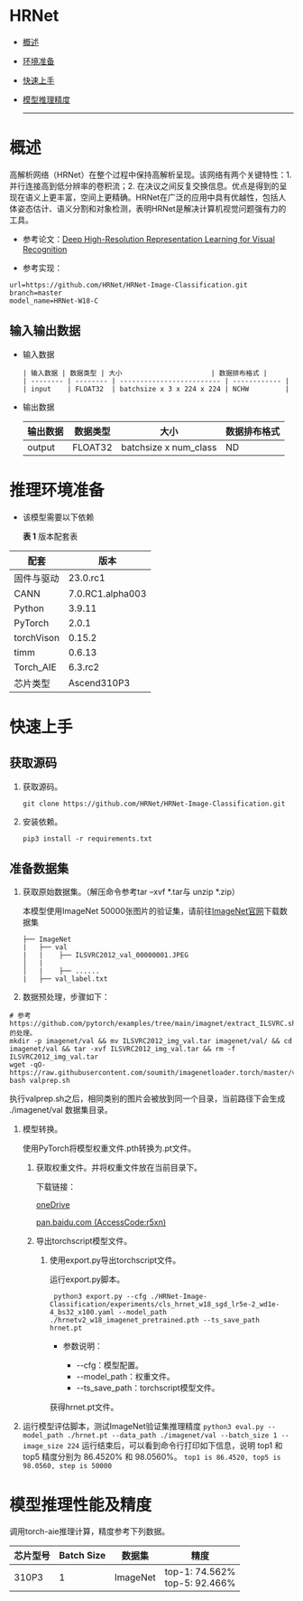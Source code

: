 # HRNet

- [概述](#ZH-CN_TOPIC_0000001172161501)

- [环境准备](#ZH-CN_TOPIC_0000001126281702)

- [快速上手](#ZH-CN_TOPIC_0000001126281700)

- [模型推理精度](#ZH-CN_TOPIC_0000001172201573)

  ******



# 概述<a name="ZH-CN_TOPIC_0000001172161501"></a>

高解析网络（HRNet）在整个过程中保持高解析呈现。该网络有两个关键特性：1. 并行连接高到低分辨率的卷积流；2. 在决议之间反复交换信息。优点是得到的呈现在语义上更丰富，空间上更精确。HRNet在广泛的应用中具有优越性，包括人体姿态估计、语义分割和对象检测，表明HRNet是解决计算机视觉问题强有力的工具。

- 参考论文：[Deep High-Resolution Representation Learning for Visual Recognition](https://gitee.com/link?target=https%3A%2F%2Farxiv.org%2Fpdf%2F1908.07919.pdf)

- 参考实现：

```
url=https://github.com/HRNet/HRNet-Image-Classification.git
branch=master
model_name=HRNet-W18-C
```

## 输入输出数据<a name="section540883920406"></a>

- 输入数据

      | 输入数据 | 数据类型 | 大小                      | 数据排布格式 |
      | -------- | -------- | ------------------------- | ------------ |
      | input    | FLOAT32  | batchsize x 3 x 224 x 224 | NCHW         |

- 输出数据

  | 输出数据 | 数据类型 | 大小                  | 数据排布格式 |
  | -------- | -------- | --------              | ------------ |
  | output   | FLOAT32  | batchsize x num_class | ND           |



# 推理环境准备<a name="ZH-CN_TOPIC_0000001126281702"></a>

- 该模型需要以下依赖

  **表 1**  版本配套表

| 配套                    | 版本              | 
|-----------------------|-----------------| 
| 固件与驱动                 | 23.0.rc1                |
| CANN                  | 	7.0.RC1.alpha003| -                                                       |
| Python                | 	3.9.11           |                                                           
| PyTorch               | 2.0.1           |
| torchVison            | 0.15.2          |-
| timm                  | 0.6.13          | -                                                         |
| Torch_AIE                  | 6.3.rc2              | -                                                         |
| 芯片类型                  | Ascend310P3     | -                                                         |

# 快速上手<a name="ZH-CN_TOPIC_0000001126281700"></a>

## 获取源码<a name="section4622531142816"></a>

1. 获取源码。

   ```
   git clone https://github.com/HRNet/HRNet-Image-Classification.git
   ```

2. 安装依赖。

   ```
   pip3 install -r requirements.txt
   ```


## 准备数据集<a name="section183221994411"></a>

1. 获取原始数据集。（解压命令参考tar –xvf  \*.tar与 unzip \*.zip）

   本模型使用ImageNet 50000张图片的验证集，请前往[ImageNet官网](https://image-net.org/download.php)下载数据集
    ```
    ├── ImageNet
    |   ├── val
    |   |    ├── ILSVRC2012_val_00000001.JPEG
    │   |    
    │   |    ├── ......
    |   ├── val_label.txt
    ```

2. 数据预处理，步骤如下：
```
# 参考https://github.com/pytorch/examples/tree/main/imagnet/extract_ILSVRC.sh的处理。
mkdir -p imagenet/val && mv ILSVRC2012_img_val.tar imagenet/val/ && cd imagenet/val && tar -xvf ILSVRC2012_img_val.tar && rm -f ILSVRC2012_img_val.tar
wget -qO- https://raw.githubusercontent.com/soumith/imagenetloader.torch/master/valprep.sh
bash valprep.sh
```
执行valprep.sh之后，相同类别的图片会被放到同一个目录，当前路径下会生成 ./imagenet/val 数据集目录。

1. 模型转换。

   使用PyTorch将模型权重文件.pth转换为.pt文件。

   1. 获取权重文件。并将权重文件放在当前目录下。

       下载链接：

		 [oneDrive](https://1drv.ms/u/s!Aus8VCZ_C_33cMkPimlmClRvmpw)

       [pan.baidu.com (AccessCode:r5xn)](https://pan.baidu.com/s/1Px_g1E2BLVRkKC5t-b-R5Q)

   2. 导出torchscript模型文件。

      1. 使用export.py导出torchscript文件。

         运行export.py脚本。

         ```
          python3 export.py --cfg ./HRNet-Image-Classification/experiments/cls_hrnet_w18_sgd_lr5e-2_wd1e-4_bs32_x100.yaml --model_path ./hrnetv2_w18_imagenet_pretrained.pth --ts_save_path hrnet.pt
         ```

         - 参数说明：

            -   --cfg：模型配置。
            -   --model_path：权重文件。
            -   --ts_save_path：torchscript模型文件。

         获得hrnet.pt文件。

3. 运行模型评估脚本，测试ImageNet验证集推理精度
       ```
       python3 eval.py --model_path ./hrnet.pt --data_path ./imagenet/val --batch_size 1 --image_size 224
       ```
       运行结束后，可以看到命令行打印如下信息，说明 top1 和 top5 精度分别为 86.4520% 和 98.0560%。
       ```
       top1 is 86.4520, top5 is 98.0560, step is 50000
       ```

# 模型推理性能及精度<a name="ZH-CN_TOPIC_0000001172201573"></a>

调用torch-aie推理计算，精度参考下列数据。

| 芯片型号 | Batch Size | 数据集 | 精度                                |
| --------- |------------| ---------- |-----------------------------------|
| 310P3 | 1          | ImageNet | top-1: 74.562% <br>top-5: 92.466% |